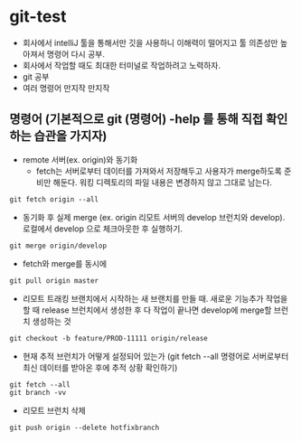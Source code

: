 # git-test
- 회사에서 intelliJ 툴을 통해서만 깃을 사용하니 이해력이 떨어지고 툴 의존성만 높아져서 명령어 다시 공부.
- 회사에서 작업할 때도 최대한 터미널로 작업하려고 노력하자.
- git 공부
- 여러 명령어 만지작 만지작


## 명령어 (기본적으로 git (명령어) -help 를 통해 직접 확인하는 습관을 가지자)
- remote 서버(ex. origin)와 동기화
  - fetch는 서버로부터 데이터를 가져와서 저장해두고 사용자가 merge하도록 준비만 해둔다. 워킹 디렉토리의 파일 내용은 변경하지 않고 그대로 남는다. 
```
git fetch origin --all
```
- 동기화 후 실제 merge (ex. origin 리모트 서버의 develop 브런치와 develop). 로컬에서 develop 으로 체크아웃한 후 실행하기.
```
git merge origin/develop
```
- fetch와 merge를 동시에
```
git pull origin master
```
- 리모트 트래킹 브랜치에서 시작하는 새 브랜치를 만들 때. 새로운 기능추가 작업을 할 때 release 브런치에서 생성한 후 다 작업이 끝나면 develop에 merge할 브런치 생성하는 것
```
git checkout -b feature/PROD-11111 origin/release
```

- 현재 추적 브런치가 어떻게 설정되어 있는가 (git fetch --all 명령어로 서버로부터 최신 데이터를 받아온 후에 추적 상황 확인하기)
```
git fetch --all
git branch -vv
```

- 리모트 브런치 삭제
```
git push origin --delete hotfixbranch
```
